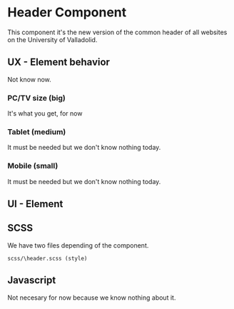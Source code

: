 # Header Component

This component it's the new version of the common header of all websites on the University of Valladolid.

## UX - Element behavior

Not know now.

### PC/TV size (big)

It's what you get, for now

### Tablet (medium)

It must be needed but we don't know nothing today.

### Mobile (small)

It must be needed but we don't know nothing today.

## UI - Element

## SCSS

We have two files depending of the component.

```
scss/\header.scss (style)
```
## Javascript

Not necesary for now because we know nothing about it.
